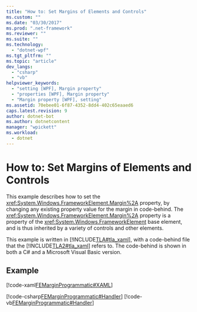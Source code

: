 ```yaml
---
title: "How to: Set Margins of Elements and Controls"
ms.custom: ""
ms.date: "03/30/2017"
ms.prod: ".net-framework"
ms.reviewer: ""
ms.suite: ""
ms.technology: 
  - "dotnet-wpf"
ms.tgt_pltfrm: ""
ms.topic: "article"
dev_langs: 
  - "csharp"
  - "vb"
helpviewer_keywords: 
  - "setting [WPF], Margin property"
  - "properties [WPF], Margin property"
  - "Margin property [WPF], setting"
ms.assetid: 70ebee01-6f87-4352-8dd4-402c65eaaed6
caps.latest.revision: 9
author: dotnet-bot
ms.author: dotnetcontent
manager: "wpickett"
ms.workload: 
  - dotnet
---
```

# How to: Set Margins of Elements and Controls
This example describes how to set the <xref:System.Windows.FrameworkElement.Margin%2A> property, by changing any existing property value for the margin in code-behind. The <xref:System.Windows.FrameworkElement.Margin%2A> property is a property of the <xref:System.Windows.FrameworkElement> base element, and is thus inherited by a variety of controls and other elements.  
  
 This example is written in [!INCLUDE[TLA#tla_xaml](../../../../includes/tlasharptla-xaml-md.md)], with a code-behind file that the [!INCLUDE[TLA2#tla_xaml](../../../../includes/tla2sharptla-xaml-md.md)] refers to. The code-behind is shown in both a C# and a Microsoft Visual Basic version.  
  
## Example  
 [!code-xaml[FEMarginProgrammatic#XAML](../../../../samples/snippets/csharp/VS_Snippets_Wpf/FEMarginProgrammatic/CSharp/default.xaml#xaml)]  
  
 [!code-csharp[FEMarginProgrammatic#Handler](../../../../samples/snippets/csharp/VS_Snippets_Wpf/FEMarginProgrammatic/CSharp/default.xaml.cs#handler)]
 [!code-vb[FEMarginProgrammatic#Handler](../../../../samples/snippets/visualbasic/VS_Snippets_Wpf/FEMarginProgrammatic/VisualBasic/default.xaml.vb#handler)]
